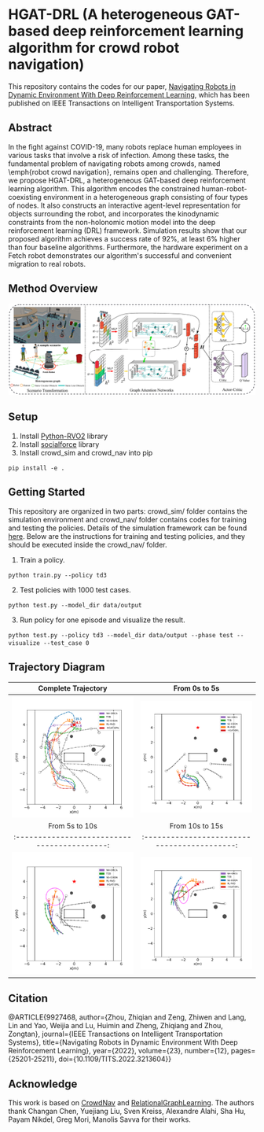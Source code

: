 # HGAT-DRL (A heterogeneous GAT-based deep reinforcement learning algorithm for crowd robot navigation)

This repository contains the codes for our paper, 
[Navigating Robots in Dynamic Environment With Deep Reinforcement Learning](https://ieeexplore.ieee.org/document/9927468/), which has been published on IEEE Transactions on Intelligent Transportation Systems.

## Abstract
In the fight against COVID-19, many robots replace human employees in various tasks that involve a risk of infection. Among these tasks, the fundamental problem of navigating robots among crowds, named \emph{robot crowd navigation}, remains open and challenging. Therefore, we propose HGAT-DRL, a heterogeneous GAT-based deep reinforcement learning algorithm. This algorithm encodes the constrained human-robot-coexisting environment in a heterogeneous graph consisting of four types of nodes. It also constructs an interactive agent-level representation for objects surrounding the robot, and incorporates the kinodynamic constraints from the non-holonomic motion model into the deep reinforcement learning (DRL) framework. Simulation results show that our proposed algorithm achieves a success rate of 92%, at least 6\% higher than four baseline algorithms. Furthermore, the hardware experiment on a Fetch robot demonstrates our algorithm's successful and convenient migration to real robots.

## Method Overview
<img src="doc/framework.png" alt="framework" width="1000" />


## Setup
1. Install [Python-RVO2](https://github.com/sybrenstuvel/Python-RVO2) library
2. Install [socialforce](https://github.com/ChanganVR/socialforce) library
2. Install crowd_sim and crowd_nav into pip
```
pip install -e .
```

## Getting Started
This repository are organized in two parts: crowd_sim/ folder contains the simulation environment and crowd_nav/ folder contains codes for training and testing the policies. Details of the simulation framework can be found [here](crowd_sim/README.md). Below are the instructions for training and testing policies, and they should be executed
inside the crowd_nav/ folder.


1. Train a policy.
```
python train.py --policy td3
```
2. Test policies with 1000 test cases.
```
python test.py --model_dir data/output
```
3. Run policy for one episode and visualize the result.
```
python test.py --policy td3 --model_dir data/output --phase test --visualize --test_case 0
```
## Trajectory Diagram
|              Complete Trajectory           |              From 0s to 5s                 |
|:------------------------------------------:|:------------------------------------------:|
| <img src="doc/traj_0_20.png" width="500"/> | <img src="doc/traj_0_5.png" width="500"/>  |
|             From 5s to 10s                 |             From 10s to 15s                |
|:------------------------------------------:|:------------------------------------------:|
| <img src="doc/traj_5_10.png" width="500"/> | <img src="doc/traj_10_15.png" width="500"/>|

## Citation
@ARTICLE{9927468,
  author={Zhou, Zhiqian and Zeng, Zhiwen and Lang, Lin and Yao, Weijia and Lu, Huimin and Zheng, Zhiqiang and Zhou, Zongtan},
  journal={IEEE Transactions on Intelligent Transportation Systems},
  title={Navigating Robots in Dynamic Environment With Deep Reinforcement Learning},
  year={2022},
  volume={23},
  number={12},
  pages={25201-25211},
  doi={10.1109/TITS.2022.3213604}}


## Acknowledge
This work is based on [CrowdNav](https://github.com/vita-epfl/CrowdNav) and [RelationalGraphLearning](https://github.com/ChanganVR/RelationalGraphLearning).  The authors thank Changan Chen, Yuejiang Liu, Sven Kreiss, Alexandre Alahi, Sha Hu, Payam Nikdel, Greg Mori, Manolis Savva for their works.

